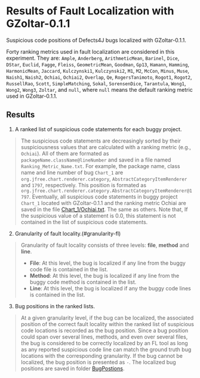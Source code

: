 # Results of Fault Localization with GZoltar-0.1.1
Suspicious code positions of Defects4J bugs localized with GZoltar-0.1.1.

Forty ranking metrics used in fault localization are considered in this experiment. They are: `Ample`, `Anderberg`, `ArithmeticMean`, `Barinel`, `Dice`, `DStar`, `Euclid`, `Fagge`, `Fleiss`, `GeometricMean`, `Goodman`, `Gp13`, `Hamann`, `Hamming`, `HarmonicMean`, `Jaccard`, `Kulczynski1`, `Kulczynski2`, `M1`, `M2`, `McCon`, `Minus`, `Muse`, `Naish1`, `Naish2`, `Ochiai`, `Ochiai2`, `Overlap`, `Qe`, `RogersTanimoto`, `Rogot1`, `Rogot2`, `RussellRao`, `Scott`, `SimpleMatching`, `Sokal`, `SorensenDice`, `Tarantula`, `Wong1`, `Wong2`, `Wong3`, `Zoltar`, and `null`, where `null` means the default ranking metric used in GZoltar-0.1.1.

Results 
-------
1. A ranked list of suspicious code statements for each buggy project.

> The suspicious code statements are decreasingly sorted by their suspiciousness values that are calculated with a ranking metric (e.g., `Ochiai`). 
All of them are formated as `packageName.className@lineNumber` and saved in a file named `Ranking_Metric_Name.txt`.
For example, the package name, class name and line number of bug `Chart_1` are `org.jfree.chart.renderer.category`, `AbstractCategoryItemRenderer` and `1797`, respectively. 
This position is formated as `org.jfree.chart.renderer.category.AbstractCategoryItemRenderer@1797`.
Eventually, all suspicious code statements in buggy project `Chart_1` located with GZoltar-0.1.1 and the ranking metric Ochiai are saved in the file [Chart_1/Ochiai.txt](https://github.com/SerVal-DTF/FL-VS-APR/blob/master/FaultLocalization/GZoltar-0.1.1/SuspiciousCodePositions/Chart_1/Ochiai.txt). The same as others. 
Note that, If the suspicious value of a statement is 0.0, this statement is not contained in the list of suspicious code statements. 

2. Granularity of fault locality.(#granularity-fl)

> Granularity of fault locality consists of three levels: **file**, **method** and **line**.
> - **File**: At this level,  the bug is localized if any line from the buggy code file is contained in the list.
> - **Method**: At this level, the bug is localized if any line from the buggy code method is contained in the list. 
> - **Line**: At this level, the bug is localized if any the buggy code lines is contained in the list.

3. Bug positions in the ranked lists.

> At a given granularity level, if the bug can be localized, the associated position of the correct fault locality within the ranked list of suspicious code locations is recorded as the bug position.
Since a bug position could span over several lines, methods, and even over several files, the bug is considered to be correctly localized by an FL tool as long as any reported suspicious code line can match the ground truth bug locations with the corresponding granularity.
If the bug cannot be localized, the bug position is presented as `-`.
The localized bug positions are saved in folder [BugPostions](https://github.com/SerVal-DTF/FL-VS-APR/blob/master/FaultLocalization/GZoltar-0.1.1/BugPositions).
